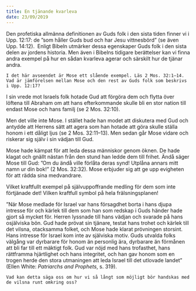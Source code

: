 ```yaml
---
title: En tjänande kvarleva
date: 23/09/2019
---
```


Den profetiska allmänna definitionen av Guds folk i den sista tiden finner vi i Upp. 12:17: de ”som håller Guds bud och har Jesu vittnesbörd” (se även Upp. 14:12).  Enligt Bibeln utmärker dessa egenskaper Guds folk i den sista delen av jordens historia. Men även i Bibelns tidigare berättelser kan vi finna andra exempel på hur en sådan kvarleva agerar och särskilt hur de tjänar andra.

`I det här avseendet är Mose ett slående exempel. Läs 2 Mos. 32:1–14. Vad är jämförelsen mellan Mose och den rest av Guds folk som beskrivs i Upp. 12:17?`

I sin vrede mot Israels folk hotade Gud att förgöra dem och flytta över löftena till Abraham om att hans efterkommande skulle bli en stor nation till endast Mose och hans familj (se 2 Mos. 32:10). 

Men det ville inte Mose. I stället hade han modet att diskutera med Gud och antydde att Herrens sätt att agera som han hotade att göra skulle ställa honom i ett dåligt ljus (se 2 Mos. 32:11–13). Men sedan går Mose vidare och riskerar sig själv i sin vädjan till Gud.

Mose hade kämpat för att leda dessa människor genom öknen. De hade klagat och gnällt nästan från den stund han ledde dem till frihet. Ändå säger Mose till Gud: ”Om du ändå ville förlåta deras synd! Utplåna annars mitt namn ur din bok!” (2 Mos. 32:32). Mose erbjuder sig att ge upp evigheten för att rädda sina medvandrare.

Vilket kraftfullt exempel på självuppoffrande medling för dem som inte förtjänade det! Vilken kraftfull symbol på hela frälsningsplanen!

”När Mose medlade för Israel var hans försagdhet borta i hans djupa intresse för och kärlek till dem som han som redskap i Guds händer hade gjort så mycket för. Herren lyssnade till hans vädjan och svarade på hans osjälviska bön. Gud hade prövat sin tjänare, testat hans trohet och kärlek till det vilsna, otacksamma folket, och Mose hade klarat prövningen storsint. Hans intresse för Israel kom inte av själviska motiv. Guds utvalda folks välgång var dyrbarare för honom än personlig ära, dyrbarare än förmånen att bli far till ett mäktigt folk. Gud var nöjd med hans trofasthet, hans rättframma hjärtlighet och hans integritet, och han gav honom som en trogen herde den stora utmaningen att leda Israel till det utlovade landet” (Ellen White: _Patriarchs and Prophets_, s. 319).

`Vad kan detta säga oss om hur vi så långt som möjligt bör handskas med de vilsna runt omkring oss?`